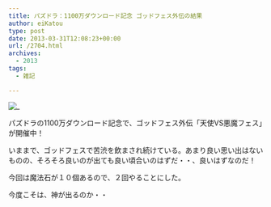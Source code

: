 ```yaml
---
title: パズドラ：1100万ダウンロード記念 ゴッドフェス外伝の結果
author: eiKatou
type: post
date: 2013-03-31T12:08:23+00:00
url: /2704.html
archives:
  - 2013
tags:
  - 雑記

---
```

![_](/uploads/2013/03/angel_devil_title-300x106.jpg)
  
パズドラの1100万ダウンロード記念で、ゴッドフェス外伝「天使VS悪魔フェス」が開催中！ 

いままで、ゴッドフェスで苦渋を飲まされ続けている。あまり良い思い出はないものの、そろそろ良いのが出ても良い頃合いのはずだ・・、良いはずなのだ！

今回は魔法石が１０個あるので、２回やることにした。
  
今度こそは、神が出るのか・・

  
</p>

 [1]: /uploads/2013/03/angel_devil_title.jpg
